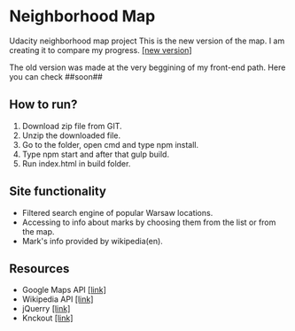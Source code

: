 # Neighborhood Map
Udacity neighborhood map project
This is the new version of the map. I am creating it to compare my progress. [[new version]](http://kamil.webheroes.io/Projekty/Map)

The old version was made at the very beggining of my front-end path. Here you can check ##soon##

## How to run?

1. Download zip file from GIT.
2. Unzip the downloaded file.
3. Go to the folder, open cmd and type npm install.
4. Type npm start and after that gulp build.
5. Run index.html in build folder.

## Site functionality

* Filtered search engine of popular Warsaw locations.
* Accessing to info about marks by choosing them from the list or from the map.
* Mark's info provided by wikipedia(en).

## Resources

* Google Maps API [[link]](https://developers.google.com/maps/)
* Wikipedia API [[link]](https://www.mediawiki.org/wiki/MediaWiki)
* jQuerry [[link]](https://jquery.com/)
* Knckout [[link]](http://knockoutjs.com/)
